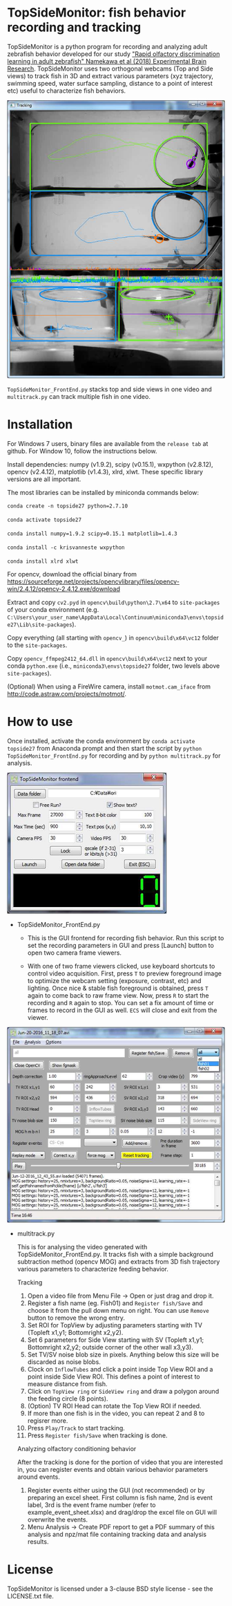 TopSideMonitor: fish behavior recording and tracking
====================================================

TopSideMonitor is a python program for recording and analyzing adult zebrafish behavior developed for our study ["Rapid olfactory discrimination learning in adult zebrafish" Namekawa et al (2018) Experimental Brain Research](https://rdcu.be/4bM2). TopSideMonitor uses two orthogonal webcams (Top and Side views) to track fish in 3D and extract various parameters (xyz trajectory, swimming speed, water surface sampling, distance to a point of interest etc) useful to characterize fish behaviors.

![Tracking](https://github.com/i-namekawa/TopSideMonitor/blob/master/resources/tracking.jpg)

`TopSideMonitor_FrontEnd.py` stacks top and side views in one video and `multitrack.py` can track multiple fish in one video.

# Installation

For Windows 7 users, binary files are available from the `release tab` at github. For Window 10, follow the instructions below.


Install dependencies: numpy (v1.9.2), scipy (v0.15.1), wxpython (v2.8.12), opencv (v2.4.12), matplotlib (v1.4.3), xlrd, xlwt. These specific library versions are all important.

The most libraries can be installed by miniconda commands below:

```
conda create -n topside27 python=2.7.10

conda activate topside27

conda install numpy=1.9.2 scipy=0.15.1 matplotlib=1.4.3

conda install -c krisvanneste wxpython

conda install xlrd xlwt
```

For opencv, download the official binary from https://sourceforge.net/projects/opencvlibrary/files/opencv-win/2.4.12/opencv-2.4.12.exe/download

Extract and copy `cv2.pyd` in `opencv\build\python\2.7\x64` to `site-packages` of your conda environment (e.g. `C:\Users\your_user_name\AppData\Local\Continuum\miniconda3\envs\topside27\Lib\site-packages`).

Copy everything (all starting with `opencv_`) in `opencv\build\x64\vc12` folder to the `site-packages`.

Copy `opencv_ffmpeg2412_64.dll` in `opencv\build\x64\vc12` next to your conda `python.exe` (i.e., `miniconda3\envs\topside27` folder, two levels above `site-packages`).

(Optional)
When using a FireWire camera, install `motmot.cam_iface` from http://code.astraw.com/projects/motmot/.


# How to use

Once installed, activate the conda environment by `conda activate topside27` from Anaconda prompt and then start the script by `python TopSideMonitor_FrontEnd.py` for recording and by `python multitrack.py` for analysis.

![Recording FrontEnd](https://github.com/i-namekawa/TopSideMonitor/blob/master/resources/recGUI.jpg)

* TopSideMonitor_FrontEnd.py

  - This is the GUI frontend for recording fish behavior. Run this script to set the recording parameters in GUI and press [Launch] button to open two camera frame viewers.
   
  - With one of two frame viewers clicked, use keyboard shortcuts to control video acquisition. First, press `T` to preview foreground image to optimize the webcam setting (exposure, contrast, etc) and lighting. Once nice & stable fish foreground is obtained, press `T` again to come back to raw frame view. Now, press `R` to start the recording and `R` again to stop. You can set a fix amount of time or frames to record in the GUI as well. `ECS` will close and exit from the viewer.

![Tracking tool](https://github.com/i-namekawa/TopSideMonitor/blob/master/resources/multitrackGUI.jpg)

* multitrack.py

  This is for analysing the video generated with TopSideMonitor_FrontEnd.py. It tracks fish with a simple background subtraction method (opencv MOG) and extracts from 3D fish trajectory various parameters to characterize feeding behavior.
     
  Tracking

    1. Open a video file from Menu File -> Open or just drag and drop it.
    2. Register a fish name (eg. Fish01) and `Register fish/Save` and choose it from the pull down menu on right. You can use `Remove` button to remove the wrong entry.
    3. Set ROI for TopView by adjusting parameters starting with TV (Topleft x1,y1; Bottomright x2,y2). 
    4. Set 6 parameters for Side View starting with SV (Topleft x1,y1; Bottomright x2,y2; outside corner of the other wall x3,y3).
    5. Set TV/SV noise blob size in pixels. Anything below this size will be discarded as noise blobs.
    6. Clock on `InflowTubes` and click a point inside Top View ROI and a point inside Side View ROI. This defines a point of interest to measure distance from fish.
    7. Click on `TopView ring` or `SideView ring` and draw a polygon around the feeding circle (8 points).
    8. (Option) TV ROI Head can rotate the Top View ROI if needed.
    9. If more than one fish is in the video, you can repeat 2 and 8 to regisrer more.
    10. Press `Play/Track` to start tracking.
    11. Press `Register fish/Save` when tracking is done.

  Analyzing olfactory conditioning behavior

    After the tracking is done for the portion of video that you are interested in, you can register events and obtain various behavior parameters around events.

    1. Register events either using the GUI (not recommended) or by preparing an excel sheet. First collumn is fish name, 2nd is event label, 3rd is the event frame number (refer to example_event_sheet.xlsx) and drag/drop the excel file on GUI will overwrite the events.
    2. Menu Analysis -> Create PDF report to get a PDF summary of this analysis and npz/mat file containing tracking data and analysis results.


License
=======

TopSideMonitor is licensed under a 3-clause BSD style license - see the LICENSE.txt file.
